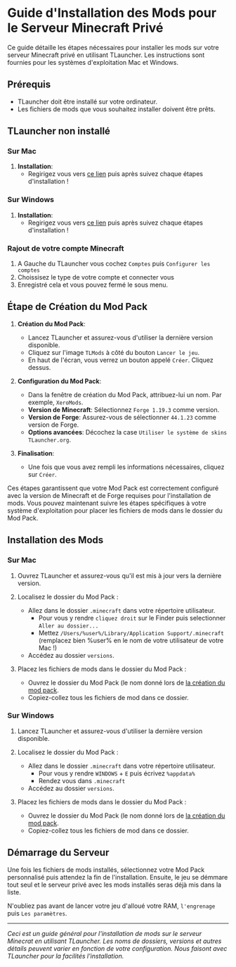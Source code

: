 # Guide d'Installation des Mods pour le Serveur Minecraft Privé

Ce guide détaille les étapes nécessaires pour installer les mods sur votre serveur Minecraft privé en utilisant TLauncher. Les instructions sont fournies pour les systèmes d'exploitation Mac et Windows.

## Prérequis

- TLauncher doit être installé sur votre ordinateur.
- Les fichiers de mods que vous souhaitez installer doivent être prêts.

## TLauncher non installé

### Sur Mac

1. **Installation**:
   - Regirigez vous vers [ce lien](https://tlauncher.org/jar) puis après suivez chaque étapes d'installation !

### Sur Windows

1. **Installation**:
   - Regirigez vous vers [ce lien](https://tlauncher.org/installer) puis après suivez chaque étapes d'installation !

### Rajout de votre compte Minecraft

1. A Gauche du TLauncher vous cochez `Comptes` puis `Configurer les comptes`
2. Choissisez le type de votre compte et connecter vous
3. Enregistré cela et vous pouvez fermé le sous menu.

## Étape de Création du Mod Pack

1. **Création du Mod Pack**:
   - Lancez TLauncher et assurez-vous d'utiliser la dernière version disponible.
   - Cliquez sur l'image `TLMods` à côté du bouton `Lancer le jeu`.
   - En haut de l'écran, vous verrez un bouton appelé `Créer`. Cliquez dessus.

2. **Configuration du Mod Pack**:
   - Dans la fenêtre de création du Mod Pack, attribuez-lui un nom. Par exemple, `XeroMods`.
   - **Version de Minecraft**: Sélectionnez `Forge 1.19.3` comme version.
   - **Version de Forge**: Assurez-vous de sélectionner `44.1.23` comme version de Forge.
   - **Options avancées**: Décochez la case `Utiliser le système de skins TLauncher.org`.

3. **Finalisation**:
   - Une fois que vous avez rempli les informations nécessaires, cliquez sur `Créer`.

Ces étapes garantissent que votre Mod Pack est correctement configuré avec la version de Minecraft et de Forge requises pour l'installation de mods. Vous pouvez maintenant suivre les étapes spécifiques à votre système d'exploitation pour placer les fichiers de mods dans le dossier du Mod Pack.

## Installation des Mods

### Sur Mac

1. Ouvrez TLauncher et assurez-vous qu'il est mis à jour vers la dernière version.

3. Localisez le dossier du Mod Pack :
   - Allez dans le dossier `.minecraft` dans votre répertoire utilisateur.
     - Pour vous y rendre `cliquez droit` sur le Finder puis selectionner `Aller au dossier...`
     - Mettez `/Users/%user%/Library/Application Support/.minecraft` (remplacez bien %user% en le nom de votre utilisateur de votre Mac !)
   - Accédez au dossier `versions`.

4. Placez les fichiers de mods dans le dossier du Mod Pack :
   - Ouvrez le dossier du Mod Pack (le nom donné lors de [la création du mod pack](#%C3%A9tape-de-cr%C3%A9ation-du-mod-pack).
   - Copiez-collez tous les fichiers de mod dans ce dossier.

### Sur Windows

1. Lancez TLauncher et assurez-vous d'utiliser la dernière version disponible.

3. Localisez le dossier du Mod Pack :
   - Allez dans le dossier `.minecraft` dans votre répertoire utilisateur.
     - Pour vous y rendre `WINDOWS` + `E` puis écrivez `%appdata%`
     - Rendez vous dans `.minecraft`
   - Accédez au dossier `versions`.

4. Placez les fichiers de mods dans le dossier du Mod Pack :
   - Ouvrez le dossier du Mod Pack (le nom donné lors de [la création du mod pack](#%C3%A9tape-de-cr%C3%A9ation-du-mod-pack).
   - Copiez-collez tous les fichiers de mod dans ce dossier.

## Démarrage du Serveur

Une fois les fichiers de mods installés, sélectionnez votre Mod Pack personnalisé puis attendez la fin de l'installation. Ensuite, le jeu se démmare tout seul et le serveur privé avec les mods installés seras déjà mis dans la liste.

N'oubliez pas avant de lancer votre jeu d'alloué votre RAM, `l'engrenage` puis `Les paramètres`.

---

*Ceci est un guide général pour l'installation de mods sur le serveur Minecrat en utilisant TLauncher. Les noms de dossiers, versions et autres détails peuvent varier en fonction de votre configuration. Nous faisont avec TLauncher pour la facilités l'installation.*
